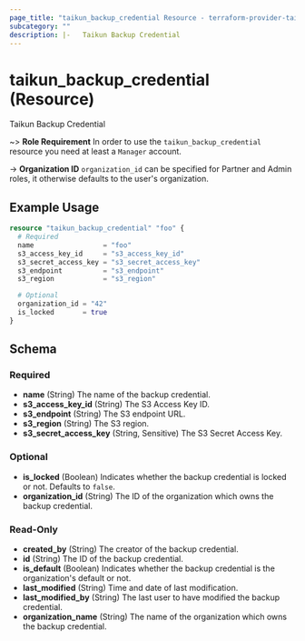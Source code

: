 ```yaml
---
page_title: "taikun_backup_credential Resource - terraform-provider-taikun"
subcategory: ""
description: |-   Taikun Backup Credential
---
```


# taikun_backup_credential (Resource)

Taikun Backup Credential

~> **Role Requirement** In order to use the `taikun_backup_credential` resource you need at least a `Manager` account.

-> **Organization ID** `organization_id` can be specified for Partner and Admin roles, it otherwise defaults to the user's organization.

## Example Usage

```terraform
resource "taikun_backup_credential" "foo" {
  # Required
  name                 = "foo"
  s3_access_key_id     = "s3_access_key_id"
  s3_secret_access_key = "s3_secret_access_key"
  s3_endpoint          = "s3_endpoint"
  s3_region            = "s3_region"

  # Optional
  organization_id = "42"
  is_locked       = true
}
```

<!-- schema generated by tfplugindocs -->
## Schema

### Required

- **name** (String) The name of the backup credential.
- **s3_access_key_id** (String) The S3 Access Key ID.
- **s3_endpoint** (String) The S3 endpoint URL.
- **s3_region** (String) The S3 region.
- **s3_secret_access_key** (String, Sensitive) The S3 Secret Access Key.

### Optional

- **is_locked** (Boolean) Indicates whether the backup credential is locked or not. Defaults to `false`.
- **organization_id** (String) The ID of the organization which owns the backup credential.

### Read-Only

- **created_by** (String) The creator of the backup credential.
- **id** (String) The ID of the backup credential.
- **is_default** (Boolean) Indicates whether the backup credential is the organization's default or not.
- **last_modified** (String) Time and date of last modification.
- **last_modified_by** (String) The last user to have modified the backup credential.
- **organization_name** (String) The name of the organization which owns the backup credential.


